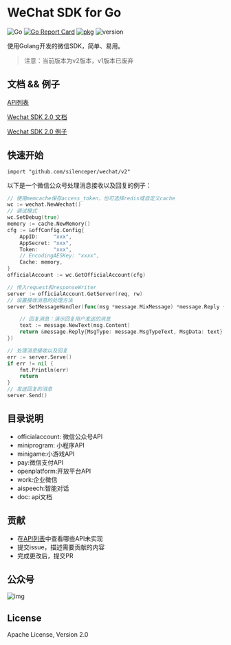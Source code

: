 # WeChat SDK for Go

![Go](https://github.com/silenceper/wechat/workflows/Go/badge.svg?branch=release-2.0)
[![Go Report Card](https://goreportcard.com/badge/github.com/silenceper/wechat)](https://goreportcard.com/report/github.com/silenceper/wechat)
[![pkg](https://img.shields.io/badge/dev-reference-007d9c?logo=go&logoColor=white&style=flat)](https://pkg.go.dev/github.com/silenceper/wechat/v2?tab=doc)
![version](https://img.shields.io/badge/version-v2-green)

使用Golang开发的微信SDK，简单、易用。
> 注意：当前版本为v2版本，v1版本已废弃

## 文档 && 例子

[API列表](https://github.com/silenceper/wechat/tree/v2/doc/api)

[Wechat SDK 2.0 文档](https://silenceper.com/wechat)

[Wechat SDK 2.0 例子](https://github.com/gowechat/example)

## 快速开始

```
import "github.com/silenceper/wechat/v2"
```

以下是一个微信公众号处理消息接收以及回复的例子：

```go
// 使用memcache保存access_token，也可选择redis或自定义cache
wc := wechat.NewWechat()
// 调试模式
wc.SetDebug(true)
memory := cache.NewMemory()
cfg := &offConfig.Config{
    AppID:     "xxx",
    AppSecret: "xxx",
    Token:     "xxx",
    // EncodingAESKey: "xxxx",
    Cache: memory,
}
officialAccount := wc.GetOfficialAccount(cfg)

// 传入request和responseWriter
server := officialAccount.GetServer(req, rw)
// 设置接收消息的处理方法
server.SetMessageHandler(func(msg *message.MixMessage) *message.Reply {

    // 回复消息：演示回复用户发送的消息
    text := message.NewText(msg.Content)
    return &message.Reply{MsgType: message.MsgTypeText, MsgData: text}
})

// 处理消息接收以及回复
err := server.Serve()
if err != nil {
    fmt.Println(err)
    return
}
// 发送回复的消息
server.Send()

```

## 目录说明

- officialaccount: 微信公众号API
- miniprogram: 小程序API
- minigame:小游戏API
- pay:微信支付API
- openplatform:开放平台API
- work:企业微信
- aispeech:智能对话
- doc: api文档

## 贡献

- 在[API列表](https://github.com/silenceper/wechat/tree/v2/doc/api)中查看哪些API未实现
- 提交issue，描述需要贡献的内容
- 完成更改后，提交PR

## 公众号

![img](https://silenceper.oss-cn-beijing.aliyuncs.com/qrcode/search_study_program.png)

## License

Apache License, Version 2.0
